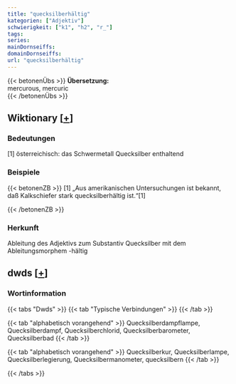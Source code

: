 ```yaml
---
title: "quecksilberhältig"
kategorien: ["Adjektiv"]
schwierigkeit: ["k1", "h2", "r_"]
tags:
series:
mainDornseiffs:
domainDornseiffs:
url: "quecksilberhältig"
---
```


{{< betonenÜbs >}}
**Übersetzung:**  
mercurous, mercuric  
{{< /betonenÜbs >}}

## Wiktionary [[+](https://de.wiktionary.org/wiki/quecksilberhältig)]

### Bedeutungen
[1] österreichisch: das Schwermetall Quecksilber enthaltend  

### Beispiele
{{< betonenZB >}}
[1] „Aus amerikanischen Untersuchungen ist bekannt, daß Kalkschiefer stark quecksilberhältig ist.“[1]  

{{< /betonenZB >}}
### Herkunft
Ableitung des Adjektivs zum Substantiv Quecksilber mit dem Ableitungsmorphem -hältig  



## dwds [[+](https://www.dwds.de/wb/quecksilberhältig)]

### Wortinformation
{{< tabs "Dwds" >}}
{{< tab "Typische Verbindungen" >}}
{{< /tab >}}

{{< tab "alphabetisch vorangehend" >}}
Quecksilberdampflampe, Quecksilberdampf, Quecksilberchlorid, Quecksilberbarometer, Quecksilberbad
{{< /tab >}}

{{< tab "alphabetisch vorangehend" >}}
Quecksilberkur, Quecksilberlampe, Quecksilberlegierung, Quecksilbermanometer, quecksilbern
{{< /tab >}}

{{< /tabs >}}

